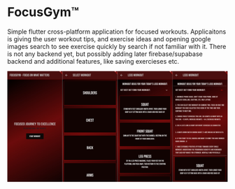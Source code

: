 # FocusGym™

Simple flutter cross-platform application for focused workouts. Applicaitons is giving the user workout tips, and exercise ideas and opening google images search to see exercise quickly by search if not familiar with it. There is not any backend yet, but possibly adding later firebase/supabase backend and additional features, like saving exercieses etc.

![merged image](MergedImages.png)
